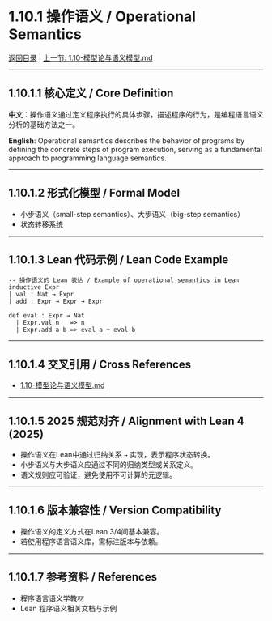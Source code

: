 # 1.10.1 操作语义 / Operational Semantics

[返回目录](../CONTINUOUS_PROGRESS.md) | [上一节: 1.10-模型论与语义模型.md](1.10-模型论与语义模型.md)

---

## 1.10.1.1 核心定义 / Core Definition

**中文**：操作语义通过定义程序执行的具体步骤，描述程序的行为，是编程语言语义分析的基础方法之一。

**English**: Operational semantics describes the behavior of programs by defining the concrete steps of program execution, serving as a fundamental approach to programming language semantics.

---

## 1.10.1.2 形式化模型 / Formal Model

- 小步语义（small-step semantics）、大步语义（big-step semantics）
- 状态转移系统

---

## 1.10.1.3 Lean 代码示例 / Lean Code Example

```lean
-- 操作语义的 Lean 表达 / Example of operational semantics in Lean
inductive Expr
| val : Nat → Expr
| add : Expr → Expr → Expr

def eval : Expr → Nat
  | Expr.val n   => n
  | Expr.add a b => eval a + eval b
```

---

## 1.10.1.4 交叉引用 / Cross References

- [1.10-模型论与语义模型.md](1.10-模型论与语义模型.md)

---

## 1.10.1.5 2025 规范对齐 / Alignment with Lean 4 (2025)

- 操作语义在Lean中通过归纳关系 `→` 实现，表示程序状态转换。
- 小步语义与大步语义应通过不同的归纳类型或关系定义。
- 语义规则应可验证，避免使用不可计算的元逻辑。

---

## 1.10.1.6 版本兼容性 / Version Compatibility

- 操作语义的定义方式在Lean 3/4间基本兼容。
- 若使用程序语言语义库，需标注版本与依赖。

---

## 1.10.1.7 参考资料 / References

- 程序语言语义学教材
- Lean 程序语义相关文档与示例
